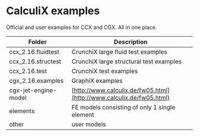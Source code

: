 # CalculiX examples

Official and user examples for CCX and CGX. All in one place.

Folder | Description
--- | ---
ccx_2.16.fluidtest | CrunchiX large fluid test examples
ccx_2.16.structest | CrunchiX large structural test examples
ccx_2.16.test	| CrunchiX test examples
cgx_2.16.examples | GraphiX examples
cgx-jet-engine-model | [http://www.calculix.de/fw05.html](http://www.calculix.de/fw05.html)
elements | FE models consisting of only 1 single element
other | user models
